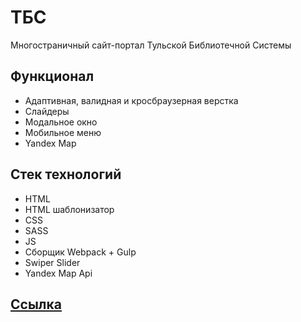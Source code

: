 # ТБС

Многостраничный сайт-портал Тульской Библиотечной Системы

## Функционал

- Адаптивная, валидная и кросбраузерная верстка
- Слайдеры
- Модальное окно
- Мобильное меню
- Yandex Map

## Стек технологий

- HTML
- HTML шаблонизатор 
- CSS
- SASS
- JS
- Сборщик Webpack + Gulp
- Swiper Slider
- Yandex Map Api

## <a href="https://antonbinom.github.io/Library/dist/index.html">Ссылка</a>
